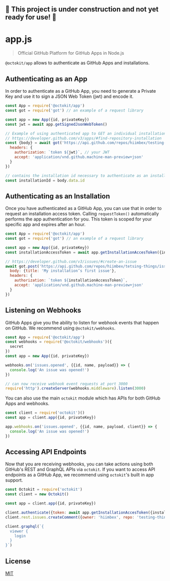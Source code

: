 ## 🚧 This project is under construction and not yet ready for use! 🚧


# app.js

> Official GitHub Platform for GitHub Apps in Node.js

`@octokit/app` allows to authenticate as GitHub Apps and installations.

## Authenticating as an App

In order to authenticate as a GitHub App, you need to generate a Private Key
and use it to sign a JSON Web Token (jwt) and encode it.

```js
const App = require('@octokit/app')
const got = require('got') // an example of a request library

const app = new App({id, privateKey})
const jwt = await app.getSignedJsonWebToken()

// Example of using authenticated app to GET an individual installation
// https://developer.github.com/v3/apps/#find-repository-installation
const {body} = await got('https://api.github.com/repos/hiimbex/testing-things/installation', {
  headers: {
    authorization: `token ${jwt}`, // your JWT
    accept: 'application/vnd.github.machine-man-preview+json'
  }
})

// contains the installation id necessary to authenticate as an installation
const installationId = body.data.id
```

## Authenticating as an Installation

Once you have authenticated as a GitHub App, you can use that
in order to request an installation access token. Calling `requestToken()`
automatically performs the app authentication for you. This token is scoped for
your specific app and expires after an hour.

```js
const App = require('@octokit/app')
const got = require('got') // an example of a request library

const app = new App({id, privateKey})
const installationAccessToken = await app.getInstallationAccesToken({installationId})

// https://developer.github.com/v3/issues/#create-an-issue
await got.post('https://api.github.com/repos/hiimbex/tetsing-things/issues', {
  body: {title: 'My installation’s first issue'},
  headers: {
    authorization: `token ${installationAccessToken}`,
    accept: 'application/vnd.github.machine-man-preview+json'
  }
})
```

## Listening on Webhooks

GitHub Apps give you the ability to listen for webhook events that happen on
GitHub. We recommend using `@octokit/webhooks`.

```js
const App = require('@octokit/app')
const webhooks = require('@octokit/webhooks')({
  secret
})
const app = new App({id, privateKey})

webhooks.on('issues.opened', {{id, name, payload}} => {
  console.log('An issue was opened!')
})

// can now receive webhook event requests at port 3000
require('http').createServer(webhooks.middleware).listen(3000)
```

You can also use the main `octokit` module which has APIs for both GitHub Apps
and webhooks.

```js
const client = require('octokit')()
const app = client.app({id, privateKey})

app.webhooks.on('issues.opened', {{id, name, payload, client}} => {
  console.log('An issue was opened!')
})
```

## Accessing API Endpoints

Now that you are receiving webhooks, you can take actions using both GitHub's
REST and GraphQL APIs via `octokit`. If you want to access API endpoints as
a GitHub App, we recommend using `octokit`'s built in app support.

```js
const Octokit = require('octokit')
const client = new Octokit()

const app = client.app({id, privateKey})

client.authenticate({token: await app.getInstallationAccesToken({installationId})})
client.rest.issues.createComment({owner: 'hiimbex', repo: 'testing-things', body: 'Hello, World!'})

client.graphql(`{
  viewer {
    login
  }
}`)
```

## License

[MIT](LICENSE)
